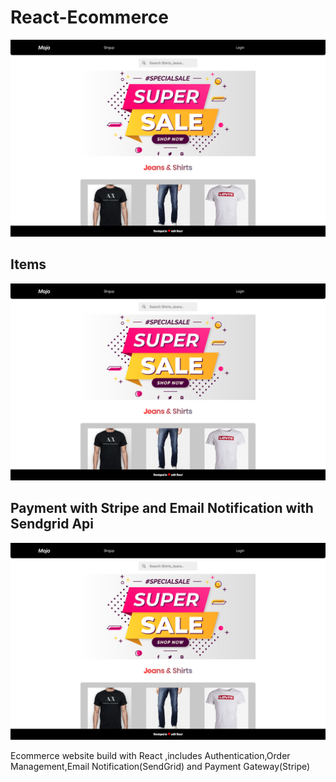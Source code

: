 # React-Ecommerce
<img src="https://github.com/mvskiren/React-Ecommerce/blob/master/Screenshot%202020-06-28%20at%209.14.22%20PM.png" />

## Items
<img src="https://github.com/mvskiren/React-Ecommerce/blob/master/Screenshot%202020-06-28%20at%209.14.22%20PM.png" />

## Payment with Stripe and Email Notification with Sendgrid Api
<img src="https://github.com/mvskiren/React-Ecommerce/blob/master/Screenshot%202020-06-28%20at%209.14.22%20PM.png" />

Ecommerce website build with React ,includes Authentication,Order Management,Email Notification(SendGrid) and Payment Gateway(Stripe)
